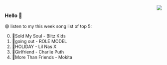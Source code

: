 <img align="right"  src="https://github-readme-stats.vercel.app/api/top-langs/?username=sohyunQVQ" />

### Hello 👋

😄 listen to my this week song list of top 5:

0. 🌈Sold My Soul - Blitz Kids
1. 🌈going out - ROLE MODEL
2. 🌈HOLIDAY - Lil Nas X
3. 🌈Girlfriend - Charlie Puth
4. 🌈More Than Friends - Mokita

